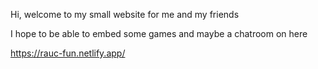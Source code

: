 Hi, welcome to my small website for me and my friends

I hope to be able to embed some games and maybe a chatroom on here

https://rauc-fun.netlify.app/

